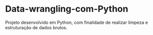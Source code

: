 # Data-wrangling-com-Python
Projeto desenvolvido em Python, com finalidade de realizar limpeza e estruturação de dados brutos.
